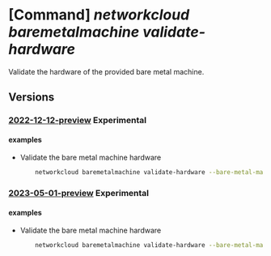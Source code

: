 # [Command] _networkcloud baremetalmachine validate-hardware_

Validate the hardware of the provided bare metal machine.

## Versions

### [2022-12-12-preview](/Resources/mgmt-plane/L3N1YnNjcmlwdGlvbnMve30vcmVzb3VyY2Vncm91cHMve30vcHJvdmlkZXJzL21pY3Jvc29mdC5uZXR3b3JrY2xvdWQvYmFyZW1ldGFsbWFjaGluZXMve30vdmFsaWRhdGVoYXJkd2FyZQ==/2022-12-12-preview.xml) **Experimental**

<!-- mgmt-plane /subscriptions/{}/resourcegroups/{}/providers/microsoft.networkcloud/baremetalmachines/{}/validatehardware 2022-12-12-preview -->

#### examples

- Validate the bare metal machine hardware
    ```bash
        networkcloud baremetalmachine validate-hardware --bare-metal-machine-name "bareMetalMachineName" --resource-group "resourceGroupName" --validation-category "validation-category"
    ```

### [2023-05-01-preview](/Resources/mgmt-plane/L3N1YnNjcmlwdGlvbnMve30vcmVzb3VyY2Vncm91cHMve30vcHJvdmlkZXJzL21pY3Jvc29mdC5uZXR3b3JrY2xvdWQvYmFyZW1ldGFsbWFjaGluZXMve30vdmFsaWRhdGVoYXJkd2FyZQ==/2023-05-01-preview.xml) **Experimental**

<!-- mgmt-plane /subscriptions/{}/resourcegroups/{}/providers/microsoft.networkcloud/baremetalmachines/{}/validatehardware 2023-05-01-preview -->

#### examples

- Validate the bare metal machine hardware
    ```bash
        networkcloud baremetalmachine validate-hardware --bare-metal-machine-name "bareMetalMachineName" --resource-group "resourceGroupName" --validation-category "validation-category"
    ```
